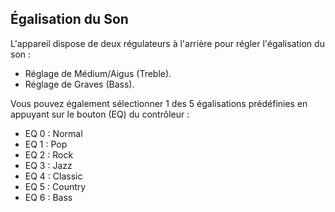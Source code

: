 ## Égalisation du Son 

L'appareil dispose de deux régulateurs à l'arrière pour régler l'égalisation du son :

*	Réglage de Médium/Aigus (Treble).
*	Réglage de Graves (Bass).

Vous pouvez également sélectionner 1 des 5 égalisations prédéfinies en appuyant sur le bouton (EQ) du contrôleur :

*	EQ 0 : Normal
*	EQ 1 : Pop
*	EQ 2 : Rock
*	EQ 3 : Jazz
*	EQ 4 : Classic
*	EQ 5 : Country
*	EQ 6 : Bass
